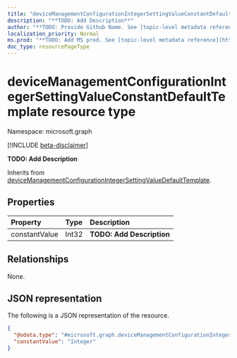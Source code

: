 ```yaml
---
title: "deviceManagementConfigurationIntegerSettingValueConstantDefaultTemplate resource type"
description: "**TODO: Add Description**"
author: "**TODO: Provide Github Name. See [topic-level metadata reference](https://msgo.azurewebsites.net/add/document/guidelines/metadata.html#topic-level-metadata)**"
localization_priority: Normal
ms.prod: "**TODO: Add MS prod. See [topic-level metadata reference](https://msgo.azurewebsites.net/add/document/guidelines/metadata.html#topic-level-metadata)**"
doc_type: resourcePageType
---
```


# deviceManagementConfigurationIntegerSettingValueConstantDefaultTemplate resource type

Namespace: microsoft.graph

[!INCLUDE [beta-disclaimer](../../includes/beta-disclaimer.md)]

**TODO: Add Description**


Inherits from [deviceManagementConfigurationIntegerSettingValueDefaultTemplate](../resources/devicemanagementconfigurationintegersettingvaluedefaulttemplate.md).

## Properties
|Property|Type|Description|
|:---|:---|:---|
|constantValue|Int32|**TODO: Add Description**|

## Relationships
None.

## JSON representation
The following is a JSON representation of the resource.
<!-- {
  "blockType": "resource",
  "@odata.type": "microsoft.graph.deviceManagementConfigurationIntegerSettingValueConstantDefaultTemplate"
}
-->
``` json
{
  "@odata.type": "#microsoft.graph.deviceManagementConfigurationIntegerSettingValueConstantDefaultTemplate",
  "constantValue": "Integer"
}
```

